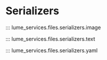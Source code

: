 # Serializers

::: lume_services.files.serializers.image

::: lume_services.files.serializers.text

::: lume_services.files.serializers.yaml
